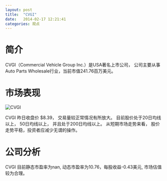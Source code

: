 ```yaml
---
layout: post
title:  "CVGI"
date:   2014-02-17 12:21:41
categories: 观点
---
```


# 简介
CVGI（Commercial Vehicle Group Inc.）是USA著名上市公司，
公司主要从事Auto Parts Wholesale行业，当前市值241.76百万美元。

# 市场表现

![CVGI](http://finviz.com/chart.ashx?t=CVGI&ty=c&ta=1&p=d&s=l)

CVGI 昨日收盘价 $8.39，
交易量较正常情况有所放大。
目前股价处于20日均线以上，
50日均线以上，
并且处于200日均线以上。
从短期市场走势来看，
股价走势平稳，投资者应减少无谓的操作。

# 公司分析
CVGI 目前静态市盈率为nan, 动态市盈率为10.76，每股收益-0.43美元,
市场估值较为合理。
